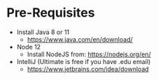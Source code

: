 # Pre-Requisites
* Install Java 8 or 11
  * https://www.java.com/en/download/
* Node 12
  * Install NodeJS from: https://nodejs.org/en/
* IntelliJ (Ultimate is free if you have .edu email)
  * https://www.jetbrains.com/idea/download
